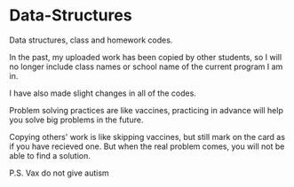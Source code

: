 # Data-Structures
Data structures, class and homework codes.

In the past, my uploaded work has been copied by other students, 
so I will no longer include class names or school name of the current program I am in. 

I have also made slight changes in all of the codes. 

Problem solving practices are like vaccines, practicing in advance will help you solve 
big problems in the future. 

Copying others' work is like skipping vaccines, but still mark on the card as if you have recieved one. 
But when the real problem comes, you will not be able to find a solution. 

P.S. Vax do not give autism
